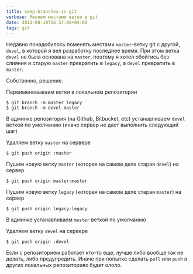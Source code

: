 ```yaml
---
title: swap-branches-in-git
verbose: Меняем местами ветки в git
date: 2012-08-18T16:57:00+04:00
tags: git
---
```


Недавно понадобилось поменять местами `master`-ветку git с другой, `devel`, в которой я вел разработку последнее время. При этом ветка `devel` не была основана на `master`, поэтому я хотел обойтись без слияния и старую `master` превратить в `legacy`, а `devel` превратить в `master`.

Собственно, решение.

Переименовываем ветки в локальном репозитории

~~~text
$ git branch -m master legacy
$ git branch -m devel master
~~~

В админке репозитория (на Github, Bitbucket, etc) устанавливаем `devel` веткой по умолчанию (иначе сервер не даст выполнить следующий шаг)

Удаляем ветку `master` на сервере

~~~text
$ git push origin :master
~~~

Пушим новую ветку `master` (которая на самом деле старая `devel`) на сервер

~~~text
$ git push origin master:master
~~~

Пушим новую ветку `legacy` (которая на самом деле старая `master`) на сервер

~~~text
$ git push origin legacy:legacy
~~~

В админке устанавливаем `master` веткой по умолчанию

Удаляем ветку `devel` на сервере

~~~text
$ git push origin :devel
~~~

Если с репозиторием работает кто-то еще, лучше либо вообще так не делать, либо предупредить. Иначе при попытке сделать `pull` или `push` в других локальных репозиториях будет ололо.
